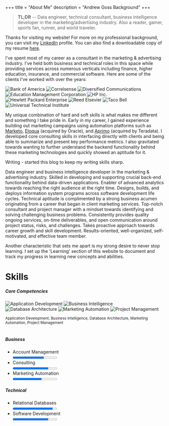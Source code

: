 +++
title = "About Me"
description = "Andrew Goss Background"
+++

> <b>TL;DR</b> -- Data engineer, technical consultant, business intelligence developer in the marketing/advertising industry. Also a reader, gamer, sports fan, runner, and world traveler.

<!--Blog post ideas:
- Building my first virtual machine (Ubuntu)
- Why I started programming in Go (server side language)
- Website iterations I went through (templates, Google App Engine, Wordpress, etc.)
- Why it is important to have a web presence as a developer
- Twitter API authentication for Go
- Coding practice sites
- Top travel photos (my favorites)-->

Thanks for visiting my website! For more on my professional background, you can visit my <a href="https://www.linkedin.com/in/andrewrgoss" target="_blank">LinkedIn</a> profile. You can also find a downloadable copy of my resume [here](/AndrewGoss_Resume.pdf).

I've spent most of my career as a consultant in the marketing & advertising industry. I've held both business and technical roles in this space while providing services across numerous verticals including finance, higher education, insurance, and commercial software. Here are some of the clients I've worked with over the years:

![Bank of America](/img/BoA_logo.png "Bank of America")
![Correlsense](/img/Correlsense_logo.png "Correlsense")
![Diversified Communications](/img/DBC_logo.png "Diversified Communications")
![Education Management Corporation](/img/EDMC_logo.png "Education Management Corporation")
![HP Inc.](/img/HP_logo.png "HP Inc.")
![Hewlett Packard Enterprise](/img/HPE_logo.png "Hewlett Packard Enterprise")
![Reed Elsevier](/img/Reed_Elsevier_logo.png "Reed Elsevier")
![Taco Bell](/img/TB_logo.png "Taco Bell")
![Universal Technical Institute](/img/UTI_logo.jpg "Universal Technical Institute")

My unique combination of hard and soft skills is what makes me different and something I take pride in. Early in my career, I gained experience building out marketing campaigns using automation platforms such as <a href="https://www.marketo.com" target="_blank">Marketo</a>, 
<a href="https://www.oracle.com/marketingcloud/products/cross-channel/marketing-to-businesses.html" target="_blank">Eloqua</a> (acquired by Oracle), and <a href="http://marketing.teradata.com" target="_blank">Aprimo</a> (acquired by Teradata). I developed core consulting skills in interfacing directly with clients and being able to summarize and present key performance metrics. I also gravitated towards wanting to further understand the backend functionality behind these marketing technologies and quickly showed an aptitude for it. 

Writing - started this blog to keep my writing skills sharp.

Data engineer and business intelligence developer in the marketing & advertising industry. Skilled in developing and supporting crucial back-end functionality behind data-driven applications. Enabler of advanced analytics towards reaching the right audience at the right time. Designs, builds, and deploys information system programs across software development life cycles. Technical aptitude is complimented by a strong business acumen originating from a career that began in client marketing services. Top-notch consultant and project manager with a mindset towards identifying and solving challenging business problems. Consistently provides quality ongoing services, on-time deliverables, and open communication around project status, risks, and challenges. Takes proactive approach towards career growth and skill development. Results-oriented, well-organized, self-motivated, and effective team member.

Another characteristic that sets me apart is my strong desire to never stop learning. I set up the 'Learning' section of this website to document and track my progress in learning new concepts and abilities.

# Skills
##### Core Competencies
![Application Development](/img/coding.png "Application Development")
![Business Intelligence](/img/analysis.png "Business Intelligence")
![Database Architecture](/img/database.png "Database Architecture") 
![Marketing Automation](/img/gears.png "Marketing Automation")
![Project Management](/img/projectmanagement.png "Project Management")

<sub>Application Development, Business Intelligence, Database Architecture, Marketing Automation, Project Management</sub><br><br>

<!--<div class="img">
    <img src="/img/coding.png" alt="Application Development">
  <div class="desc">Application Development</div>
</div>
<div class="img">
    <img src="/img/analysis.png" alt="Business Intelligence">
  <div class="desc">Business Intelligence</div>
</div>
<div class="img">
    <img src="/img/database.png" alt="Database Architecture">
  <div class="desc">Database Architecture</div>
</div>
<div class="img">
    <img src="/img/gears.png" alt="Marketing Automation">
  <div class="desc">Marketing Automation</div>
</div>
<div class="img">
    <img src="/img/projectmanagement.png" alt="Project Management">
  <div class="desc">Project Management</div>
</div>-->

##### Business
<ul class="compact">
<li>
 <label>Account Management</label><br>
 <progress max="1.0" value="0.7"></progress>
</li>
<li>
 <label>Consulting</label><br>
 <progress max="1.0" value="0.8"></progress>
</li>
<li>
 <label>Marketing Automation</label><br>
 <progress max="1.0" value="0.65"></progress>
</li>
</ul>

##### Technical
<ul class="compact">
<li>
 <label>Relational Databases</label><br>
 <progress max="1.0" value="0.9"></progress>
</li>
<li>
 <label>Software Development</label><br>
 <progress max="1.0" value="0.8"></progress>
</li>
</ul>